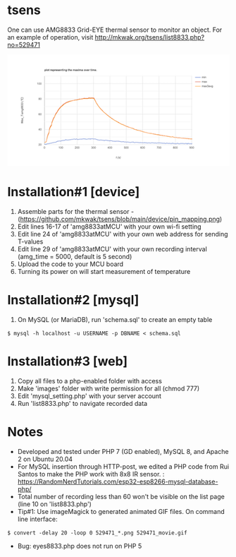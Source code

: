 # tsens
One can use AMG8833 Grid-EYE thermal sensor to monitor an object.
For an example of operation, visit http://mkwak.org/tsens/list8833.php?no=529471

![output as an image](https://github.com/mkwak/tsens/blob/main/example/529471_img.png)

# Installation#1 [device]
1. Assemble parts for the thermal sensor - (https://github.com/mkwak/tsens/blob/main/device/pin_mapping.png)
2. Edit lines 16-17 of 'amg8833atMCU' with your own wi-fi setting
3. Edit line 24 of 'amg8833atMCU' with your own web address for sending T-values
4. Edit line 29 of 'amg8833atMCU' with your own recording interval (amg_time = 5000, default is 5 second)
5. Upload the code to your MCU board
6. Turning its power on will start measurement of temperature

# Installation#2 [mysql]
1. On MySQL (or MariaDB), run 'schema.sql' to create an empty table
```
$ mysql -h localhost -u USERNAME -p DBNAME < schema.sql
```

# Installation#3 [web]
1. Copy all files to a php-enabled folder with access
2. Make 'images' folder with write permission for all (chmod 777)
3. Edit 'mysql_setting.php' with your server account
4. Run 'list8833.php' to navigate recorded data


# Notes
  * Developed and tested under PHP 7 (GD enabled), MySQL 8, and Apache 2 on Ubuntu 20.04
  * For MySQL insertion through HTTP-post, we edited a PHP code from Rui Santos to make the PHP work with 8x8 IR sensor.
  : https://RandomNerdTutorials.com/esp32-esp8266-mysql-database-php/
  * Total number of recording less than 60 won't be visible on the list page (line 10 on 'list8833.php')  
  * Tip#1: Use imageMagick to generated animated GIF files. On command line interface: 
  ```
  $ convert -delay 20 -loop 0 529471_*.png 529471_movie.gif
  ```
  * Bug: eyes8833.php does not run on PHP 5
